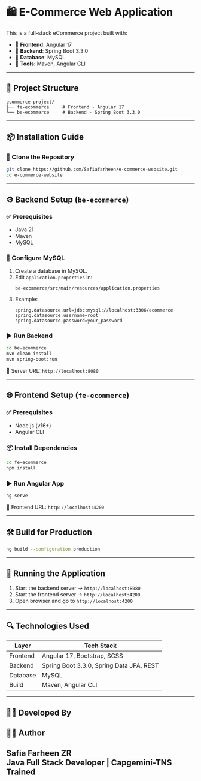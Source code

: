 # 🛍️ E-Commerce Web Application

This is a full-stack eCommerce project built with:

- 🔹 **Frontend**: Angular 17  
- 🔹 **Backend**: Spring Boot 3.3.0  
- 🔹 **Database**: MySQL  
- 🔹 **Tools**: Maven, Angular CLI

---

## 📁 Project Structure

```
ecommerce-project/
├── fe-ecommerce     # Frontend - Angular 17
└── be-ecommerce     # Backend - Spring Boot 3.3.0
```

---

## 📦 Installation Guide

### 🔧 Clone the Repository

```bash
git clone https://github.com/Safiafarheen/e-commerce-website.git
cd e-commerce-website
```

---

## ⚙️ Backend Setup (`be-ecommerce`)

### ✅ Prerequisites
- Java 21
- Maven
- MySQL

### 🔐 Configure MySQL

1. Create a database in MySQL.
2. Edit `application.properties` in:
   ```
   be-ecommerce/src/main/resources/application.properties
   ```
3. Example:
   ```properties
   spring.datasource.url=jdbc:mysql://localhost:3306/ecommerce
   spring.datasource.username=root
   spring.datasource.password=your_password
   ```

### ▶️ Run Backend

```bash
cd be-ecommerce
mvn clean install
mvn spring-boot:run
```

📍 Server URL: `http://localhost:8080`

---

## 🌐 Frontend Setup (`fe-ecommerce`)

### ✅ Prerequisites
- Node.js (v16+)
- Angular CLI

### 📦 Install Dependencies

```bash
cd fe-ecommerce
npm install
```

### ▶️ Run Angular App

```bash
ng serve
```

📍 Frontend URL: `http://localhost:4200`

---

## 🛠️ Build for Production

```bash
ng build --configuration production
```

---

## 🧪 Running the Application

1. Start the backend server → `http://localhost:8080`
2. Start the frontend server → `http://localhost:4200`
3. Open browser and go to `http://localhost:4200`

---

## 🔍 Technologies Used

| Layer     | Tech Stack                              |
|-----------|------------------------------------------|
| Frontend  | Angular 17, Bootstrap, SCSS              |
| Backend   | Spring Boot 3.3.0, Spring Data JPA, REST |
| Database  | MySQL                                    |
| Build     | Maven, Angular CLI                       |

---

## 👩‍💻 Developed By
## 👩‍💻 Author

**Safia Farheen ZR**  
Java Full Stack Developer | Capgemini-TNS Trained
---

